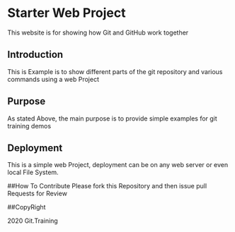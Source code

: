 # Starter Web Project

This website is for showing how Git and GitHub work together
## Introduction 

This is Example is to show different parts of the git repository and various commands using  a web Project

## Purpose

As stated Above, the main purpose is to provide simple examples for git training demos
## Deployment

This is a simple web Project, deployment can be on any web server or even local File System.

##How To Contribute
Please fork this Repository and then issue pull Requests for Review

##CopyRight

2020 Git.Training